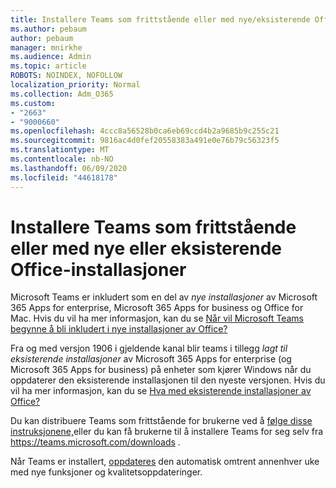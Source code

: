 ```yaml
---
title: Installere Teams som frittstående eller med nye/eksisterende Office-installasjoner
ms.author: pebaum
author: pebaum
manager: mnirkhe
ms.audience: Admin
ms.topic: article
ROBOTS: NOINDEX, NOFOLLOW
localization_priority: Normal
ms.collection: Adm_O365
ms.custom:
- "2663"
- "9000660"
ms.openlocfilehash: 4ccc8a56528b0ca6eb69ccd4b2a9685b9c255c21
ms.sourcegitcommit: 9816ac4d0fef20558383a491e0e76b79c56323f5
ms.translationtype: MT
ms.contentlocale: nb-NO
ms.lasthandoff: 06/09/2020
ms.locfileid: "44618178"
---
```

# <a name="installing-teams-as-standalone-or-with-new-or-existing-office-installations"></a>Installere Teams som frittstående eller med nye eller eksisterende Office-installasjoner

Microsoft Teams er inkludert som en del av *nye installasjoner* av Microsoft 365 Apps for enterprise, Microsoft 365 Apps for business og Office for Mac. Hvis du vil ha mer informasjon, kan du se [Når vil Microsoft Teams begynne å bli inkludert i nye installasjoner av Office?](https://docs.microsoft.com/deployoffice/teams-install#when-will-microsoft-teams-start-being-included-with-new-installations-of-microsoft-365-apps)

Fra og med versjon 1906 i gjeldende kanal blir teams i tillegg *lagt til eksisterende installasjoner* av Microsoft 365 Apps for enterprise (og Microsoft 365 Apps for business) på enheter som kjører Windows når du oppdaterer den eksisterende installasjonen til den nyeste versjonen. Hvis du vil ha mer informasjon, kan du se [Hva med eksisterende installasjoner av Office?](https://docs.microsoft.com/deployoffice/teams-install#what-about-existing-installations-of-microsoft-365-apps)

Du kan distribuere Teams som frittstående for brukerne ved å [følge disse instruksjonene,](https://docs.microsoft.com/MicrosoftTeams/msi-deployment)eller du kan få brukerne til å installere Teams for seg selv fra https://teams.microsoft.com/downloads .

Når Teams er installert, [oppdateres](https://docs.microsoft.com/deployoffice/teams-install#feature-and-quality-updates-for-microsoft-teams) den automatisk omtrent annenhver uke med nye funksjoner og kvalitetsoppdateringer. 

